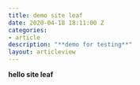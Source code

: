 ```yaml
---
title: demo site leaf
date: 2020-04-18 18:11:00 Z
categories:
- article
description: "**demo for testing**"
layout: articleview
---
```


**hello site leaf**